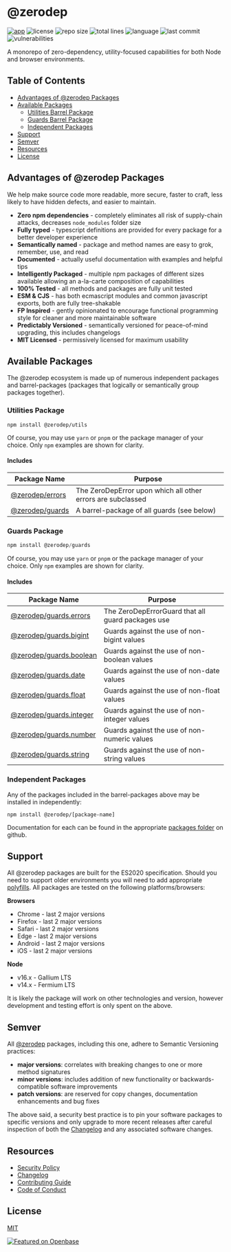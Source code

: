 # @zerodep

[![app](https://img.shields.io/badge/app-%40zerodep-orange?style=flat-square)](https://www.npmjs.com/package/@zerodep/app) ![license](https://img.shields.io/github/license/cdepage/zerodep?style=flat-square) ![repo size](https://img.shields.io/github/repo-size/cdepage/zerodep?style=flat-square) ![total lines](https://img.shields.io/tokei/lines/github/cdepage/zerodep?style=flat-square) ![language](https://img.shields.io/github/languages/top/cdepage/zerodep?style=flat-square) ![last commit](https://img.shields.io/github/last-commit/cdepage/zerodep?style=flat-square) ![vulnerabilities](https://img.shields.io/snyk/vulnerabilities/github/cdepage/zerodep?style=flat-square)

A monorepo of zero-dependency, utility-focused capabilities for both Node and browser environments.

## Table of Contents

- [Advantages of @zerodep Packages](#advantages-of-zerodep-packages)
- [Available Packages](#available-packages)
  - [Utilities Barrel Package](#utilities-package)
  - [Guards Barrel Package](#guards-package)
  - [Independent Packages](#independent-packages)
- [Support](#support)
- [Semver](#semver)
- [Resources](#resources)
- [License](#license)

## Advantages of @zerodep Packages

We help make source code more readable, more secure, faster to craft, less likely to have hidden defects, and easier to maintain.

- **Zero npm dependencies** - completely eliminates all risk of supply-chain attacks, decreases `node_modules` folder size
- **Fully typed** - typescript definitions are provided for every package for a better developer experience
- **Semantically named** - package and method names are easy to grok, remember, use, and read
- **Documented** - actually useful documentation with examples and helpful tips
- **Intelligently Packaged** - multiple npm packages of different sizes available allowing an a-la-carte composition of capabilities
- **100% Tested** - all methods and packages are fully unit tested
- **ESM & CJS** - has both ecmascript modules and common javascript exports, both are fully tree-shakable
- **FP Inspired** - gently opinionated to encourage functional programming style for cleaner and more maintainable software
- **Predictably Versioned** - semantically versioned for peace-of-mind upgrading, this includes changelogs
- **MIT Licensed** - permissively licensed for maximum usability

## Available Packages

The @zerodep ecosystem is made up of numerous independent packages and barrel-packages (packages that logically or semantically group packages together).

### Utilities Package

```
npm install @zerodep/utils
```

Of course, you may use `yarn` or `pnpm` or the package manager of your choice. Only `npm` examples are shown for clarity.

#### Includes

| Package Name | Purpose |
| --- | --- |
| [@zerodep/errors](https://github.com/cdepage/zerodep/tree/main/packages/errors) | The ZeroDepError upon which all other errors are subclassed |
| [@zerodep/guards](https://github.com/cdepage/zerodep/tree/main/packages/guards) | A barrel-package of all guards (see below) |

### Guards Package

```typescript
npm install @zerodep/guards
```

Of course, you may use `yarn` or `pnpm` or the package manager of your choice. Only `npm` examples are shown for clarity.

#### Includes

| Package Name | Purpose |
| --- | --- |
| [@zerodep/guards.errors](https://github.com/cdepage/zerodep/tree/main/packages/guards.errors) | The ZeroDepErrorGuard that all guard packages use |
| [@zerodep/guards.bigint](https://github.com/cdepage/zerodep/tree/main/packages/guards.bigint) | Guards against the use of non-bigint values |
| [@zerodep/guards.boolean](https://github.com/cdepage/zerodep/tree/main/packages/guards.boolean) | Guards against the use of non-boolean values |
| [@zerodep/guards.date](https://github.com/cdepage/zerodep/tree/main/packages/guards.date) | Guards against the use of non-date values |
| [@zerodep/guards.float](https://github.com/cdepage/zerodep/tree/main/packages/guards.float) | Guards against the use of non-float values |
| [@zerodep/guards.integer](https://github.com/cdepage/zerodep/tree/main/packages/guards.integer) | Guards against the use of non-integer values |
| [@zerodep/guards.number](https://github.com/cdepage/zerodep/tree/main/packages/guards.number) | Guards against the use of non-numeric values |
| [@zerodep/guards.string](https://github.com/cdepage/zerodep/tree/main/packages/guards.string) | Guards against the use of non-string values |

### Independent Packages

Any of the packages included in the barrel-packages above may be installed in independently:

```
npm install @zerodep/[package-name]
```

Documentation for each can be found in the appropriate [packages folder](https://github.com/cdepage/zerodep/tree/main/packages) on github.

## Support

All @zerodep packages are built for the ES2020 specification. Should you need to support older environments you will need to add appropriate [polyfills](https://developer.mozilla.org/en-US/docs/Glossary/Polyfill). All packages are tested on the following platforms/browsers:

**Browsers**

- Chrome - last 2 major versions
- Firefox - last 2 major versions
- Safari - last 2 major versions
- Edge - last 2 major versions
- Android - last 2 major versions
- iOS - last 2 major versions

**Node**

- v16.x - Gallium LTS
- v14.x - Fermium LTS

It is likely the package will work on other technologies and version, however development and testing effort is only spent on the above.

## Semver

All [@zerodep](https://github.com/cdepage/zerodep) packages, including this one, adhere to Semantic Versioning practices:

- **major versions**: correlates with breaking changes to one or more method signatures
- **minor versions**: includes addition of new functionality or backwards-compatible software improvements
- **patch versions**: are reserved for copy changes, documentation enhancements and bug fixes

The above said, a security best practice is to pin your software packages to specific versions and only upgrade to more recent releases after careful inspection of both the [Changelog](https://github.com/cdepage/zerodep/blob/main/packages/errors/CHANGELOG.md) and any associated software changes.

## Resources

- [Security Policy](https://github.com/cdepage/zerodep/blob/main/SECURITY.md)
- [Changelog](https://github.com/cdepage/zerodep/blob/main/CHANGELOG.md)
- [Contributing Guide](https://github.com/cdepage/zerodep/blob/main/CONTRIBUTING.md)
- [Code of Conduct](https://github.com/cdepage/zerodep/blob/main/CODE_OF_CONDUCT.md)

## License

[MIT](https://github.com/cdepage/zerodep/blob/main/LICENSE)

[![Featured on Openbase](https://badges.openbase.com/js/featured/@zerodep/is.json.svg?token=KsDTG/TvlaEcpX49Et+tUhcvAPxzYrcuRdiFWkJU/3A=)](https://openbase.com/js/@zerodep/is.json?utm_source=embedded&amp;utm_medium=badge&amp;utm_campaign=rate-badge)
